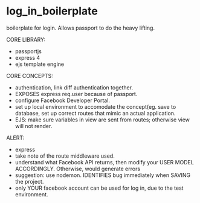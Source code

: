 # log_in_boilerplate
boilerplate for login. Allows passport to do the heavy lifting.

CORE LIBRARY:
- passportjs
- express 4
- ejs template engine

CORE CONCEPTS:
- authentication, link diff authentication together.
- EXPOSES express req.user because of passport.
- configure Facebook Developer Portal.
- set up local environment to accomodate the concept(eg. save to database, set up correct routes that mimic an actual application.
- EJS: make sure variables in view are sent from routes; otherwise view will not render.

ALERT:
- express
- take note of the route middleware used.
- understand what Facebook API returns, then modify your USER MODEL ACCORDINGLY. Otherwise, would generate errors
- suggestion: use nodemon. IDENTIFIES bug immediately when SAVING the project.
- only YOUR facebook account can be used for log in, due to the test environment.
